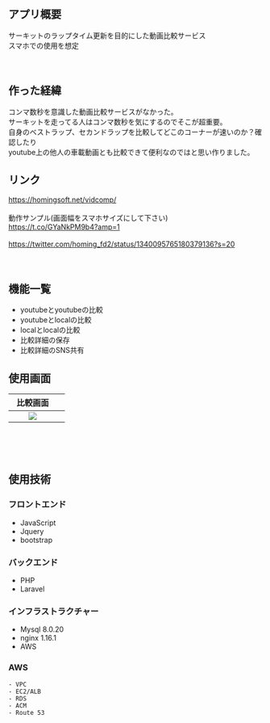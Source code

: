 ## アプリ概要
サーキットのラップタイム更新を目的にした動画比較サービス<br>
スマホでの使用を想定<br>
<br>
<br>

## 作った経緯
コンマ数秒を意識した動画比較サービスがなかった。<br>
サーキットを走ってる人はコンマ数秒を気にするのでそこが超重要。<br>
自身のベストラップ、セカンドラップを比較してどこのコーナーが速いのか？確認したり<br>
youtube上の他人の車載動画とも比較できて便利なのではと思い作りました。<br>

## リンク
https://homingsoft.net/vidcomp/ <br>
<br>
動作サンプル(画面幅をスマホサイズにして下さい)<br>
https://t.co/GYaNkPM9b4?amp=1<br>
<br>
https://twitter.com/homing_fd2/status/1340095765180379136?s=20<br>
<br>
<br>

## 機能一覧
- youtubeとyoutubeの比較
- youtubeとlocalの比較
- localとlocalの比較
- 比較詳細の保存
- 比較詳細のSNS共有

## 使用画面

| 比較画面　|   |
| :----: | :----: |
| <img src="https://user-images.githubusercontent.com/72111956/107892429-5d728400-6f68-11eb-872b-e532ca898251.png">    |
<br>

<br>
<br>

## 使用技術

### フロントエンド
- JavaScript
- Jquery
- bootstrap

### バックエンド
- PHP
- Laravel

### インフラストラクチャー
- Mysql 8.0.20
- nginx 1.16.1
- AWS

### AWS
    - VPC
    - EC2/ALB
    - RDS
    - ACM
    - Route 53

<br>
<br>
